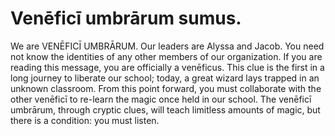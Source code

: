 Venēficī umbrārum sumus.
=======

We are VENĒFICĪ UMBRĀRUM. Our leaders are Alyssa and Jacob. You need not know the identities of any other members of our organization. If you are reading this message, you are officially a venēficus. This clue is the first in a long journey to liberate our school; today, a great wizard lays trapped in an unknown classroom. From this point forward, you must collaborate with the other venēficī to re-learn the magic once held in our school. The venēficī umbrārum, through cryptic clues, will teach limitless amounts of magic, but there is a condition: you must listen.